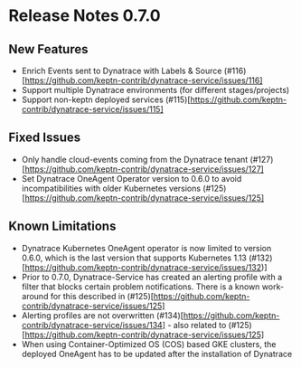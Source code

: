 # Release Notes 0.7.0

## New Features

- Enrich Events sent to Dynatrace with Labels & Source (#116)[https://github.com/keptn-contrib/dynatrace-service/issues/116]
- Support multiple Dynatrace environments (for different stages/projects)
- Support non-keptn deployed services (#115)[https://github.com/keptn-contrib/dynatrace-service/issues/115]

## Fixed Issues

- Only handle cloud-events coming from the Dynatrace tenant (#127)[https://github.com/keptn-contrib/dynatrace-service/issues/127]
- Set Dynatrace OneAgent Operator version to 0.6.0 to avoid incompatibilities with older Kubernetes versions (#125)[https://github.com/keptn-contrib/dynatrace-service/issues/125]

## Known Limitations
- Dynatrace Kubernetes OneAgent operator is now limited to version 0.6.0, which is the last version that supports Kubernetes 1.13 (#132)[https://github.com/keptn-contrib/dynatrace-service/issues/132)]
- Prior to 0.7.0, Dynatrace-Service has created an alerting profile with a filter that blocks certain problem notifications. There is a known work-around for this described in (#125)[https://github.com/keptn-contrib/dynatrace-service/issues/125]
- Alerting profiles are not overwritten (#134)[https://github.com/keptn-contrib/dynatrace-service/issues/134] - also related to (#125)[https://github.com/keptn-contrib/dynatrace-service/issues/125]
- When using Container-Optimized OS (COS) based GKE clusters, the deployed OneAgent has to be updated after the installation of Dynatrace
